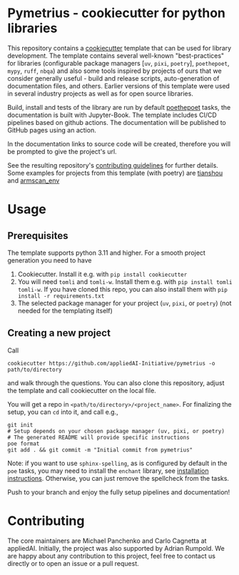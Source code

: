 # Pymetrius - cookiecutter for python libraries

This repository contains a [cookiecutter](https://github.com/cookiecutter/cookiecutter) template 
that can be used for library development. The template contains several well-known "best-practices" for libraries
 (configurable package managers [`uv`, `pixi`, `poetry`], `poethepoet`, `mypy`, `ruff`, `nbqa`) and also some tools 
inspired by projects of ours that we consider generally useful - build and release scripts,
auto-generation of documentation files, and others.
Earlier versions of this template were used in several industry projects as well as for open source libraries.

Build, install and tests of the library are run by default [poethepoet](https://github.com/nat-n/poethepoet) tasks, the documentation is built with Jupyter-Book.
The template includes CI/CD pipelines based on github actions. The documentation will be published to GitHub pages using an action.

In the documentation links to source code will be created, therefore you will be prompted to give the project's url.

See the resulting repository's [contributing guidelines](docs/04_contributing/04_contributing.rst) 
for further details. Some examples for projects from this template (with poetry) are [tianshou](https://github.com/thu-ml/tianshou)
and [armscan_env](https://github.com/appliedAI-Initiative/armscan_env/)

# Usage

## Prerequisites

The template supports python 3.11 and higher. For a smooth project generation you need to have

1) Cookiecutter. Install it e.g. with `pip install cookiecutter`
2) You will need `tomli` and `tomli-w`. Install them e.g. with `pip install tomli tomli-w`.
   If you have cloned this repo, you can also install them with `pip install -r requirements.txt`
3) The selected package manager for your project (`uv`, `pixi`, or `poetry`) (not needed for the templating itself)


## Creating a new project

Call

```shell script
cookiecutter https://github.com/appliedAI-Initiative/pymetrius -o path/to/directory
```

and walk through the questions. You can also clone this repository, adjust the template and call cookiecutter on
the local file.

You will get a repo in `<path/to/directory>/<project_name>`. For finalizing the setup, you can `cd` into it, and call
e.g.,

```shell script
git init
# Setup depends on your chosen package manager (uv, pixi, or poetry)
# The generated README will provide specific instructions
poe format
git add . && git commit -m "Initial commit from pymetrius"
```

Note: if you want to use `sphinx-spelling`, as is configured by default in the `poe` tasks, you may need to install the `enchant` library,
see [installation instructions](https://pyenchant.github.io/pyenchant/install.html#installing-the-enchant-c-library). Otherwise, you
can just remove the spellcheck from the tasks.

Push to your branch and enjoy the fully setup pipelines and documentation!


# Contributing
The core maintainers are Michael Panchenko and Carlo Cagnetta at appliedAI. Initially, the project was also supported by Adrian Rumpold.
We are happy about any contribution to this project, feel free to contact us directly or to open an issue or a pull request.
